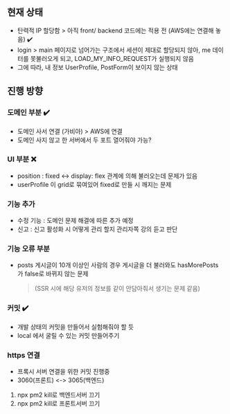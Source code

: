 ## 현재 상태

- 탄력적 IP 할당함 > 아직 front/ backend 코드에는 적용 전 (AWS에는 연결해 놓음) ✔️
- login > main 페이지로 넘어가는 구조에서 세션이 제대로 할당되지 않아, me 데이터를 못불러오게 되고, LOAD_MY_INFO_REQUEST가 실행되지 않음
- 그에 따라, 내 정보 UserProfile, PostForm이 보이지 않는 상태

## 진행 방향

### 도메인 부분 ✔️

- 도메인 사서 연결 (가비아) > AWS에 연결
- 도메인 사지 않고 한 서버에서 두 포트 열어줘야 가능?

### UI 부분 ❌

- position : fixed <-> display: flex 관계에 의해 불러오는데 문제가 있음
- userProfile 이 grid로 묶여있어 fixed로 만들 시 깨지는 문제

### 기능 추가

- 수정 기능 : 도메인 문제 해결에 따른 추가 예정
- 신고 : 신고 활성화 시 어떻게 관리 할지 관리자쪽 강의 듣고 판단

### 기능 오류 부분

- posts 게시글이 10개 이상인 사람의 경우 게시글을 더 불러와도 hasMorePosts 가 false로 바뀌지 않는 문제
  > (SSR 시에 해당 유저의 정보를 같이 안담아줘서 생기는 문제 같음)

### 커밋 ✔️

- 개발 상태의 커밋을 만들어서 실험해줘야 할 듯
- local 에서 굴릴 수 있는 커밋 만들어주기

### https 연결

- 프록시 서버 연결을 위한 커밋 진행중
- 3060(프론트) <-> 3065(백엔드)

1. npx pm2 kill로 백엔드서버 끄기
2. npx pm2 kill로 프론트서버 끄기
